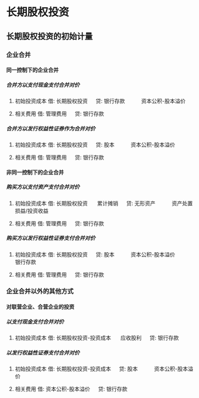 # 长期股权投资

## 长期股权投资的初始计量

### 企业合并

#### 同一控制下的企业合并

##### 合并方以支付现金支付合并对价

1. 初始投资成本
借: 长期股权投资
&emsp; 贷: 银行存款
&emsp; &ensp; &ensp; 资本公积-股本溢价

2. 相关费用
借: 管理费用
&emsp; 贷: 银行存款

##### 合并方以发行权益性证券作为合并对价

1. 初始投资成本
借: 长期股权投资
&emsp; 贷: 股本
&emsp; &ensp; &ensp; 资本公积-股本溢价

2. 相关费用
借: 管理费用
&emsp; 贷: 银行存款

#### 非同一控制下的企业合并

##### 购买方以支付资产支付合并对价

1. 初始投资成本
借: 长期股权投资
&ensp; &ensp; 累计摊销
&emsp; 贷: 无形资产
&emsp; &ensp; &ensp; 资产处置损益/投资收益

2. 相关费用
借: 管理费用
&emsp; 贷: 银行存款

##### 购买方以发行权益性证券支付合并对价

1. 初始投资成本
借: 长期股权投资
&emsp; 贷: 股本
&emsp; &ensp; &ensp; 资本公积-股本溢价
&emsp; &ensp; &ensp; 银行存款

2. 相关费用
借: 管理费用
&emsp; 贷: 银行存款

### 企业合并以外的其他方式

#### 对联营企业、合营企业的投资

##### 以支付现金支付合并对价

1. 初始投资成本
借: 长期股权投资-投资成本
&ensp; &ensp; 应收股利
&emsp; 贷: 银行存款

##### 以发行权益性证券支付合并对价

1. 初始投资成本
借: 长期股权投资-投资成本
&emsp; 贷: 股本
&emsp; &ensp; &ensp; 资本公积-股本溢价

2. 相关费用
借: 资本公积-股本溢价
&emsp; 贷: 银行存款
